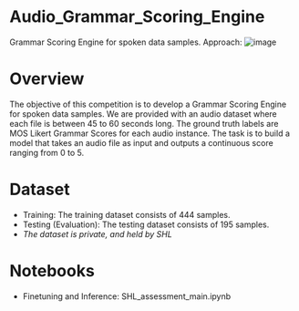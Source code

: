 # Audio_Grammar_Scoring_Engine
Grammar Scoring Engine for spoken data samples.
Approach:
![image](https://github.com/user-attachments/assets/bea80217-0772-4bc7-b5fa-65f31c833292)


# Overview
The objective of this competition is to develop a Grammar Scoring Engine for spoken data samples. We are provided with an audio dataset where each file is between 45 to 60 seconds long. The ground truth labels are MOS Likert Grammar Scores for each audio instance. The task is to build a model that takes an audio file as input and outputs a continuous score ranging from 0 to 5.

# Dataset
-    Training: The training dataset consists of 444 samples. 
-    Testing (Evaluation): The testing dataset consists of 195 samples. 
-    *The dataset is private, and held by SHL*

# Notebooks
- Finetuning and Inference: SHL_assessment_main.ipynb
